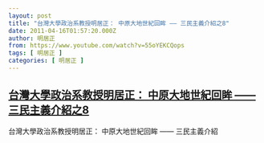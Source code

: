 ```yaml
---
layout: post
title: "台灣大學政治系教授明居正： 中原大地世紀回眸 —— 三民主義介紹之8"
date: 2011-04-16T01:57:20.000Z
author: 明居正
from: https://www.youtube.com/watch?v=55oYEKCQops
tags: [ 明居正 ]
categories: [ 明居正 ]
---
```

<!--1302919040000-->
[台灣大學政治系教授明居正： 中原大地世紀回眸 —— 三民主義介紹之8](https://www.youtube.com/watch?v=55oYEKCQops)
------

<div>
台灣大學政治系教授明居正： 中原大地世紀回眸 —— 三民主義介紹
</div>
